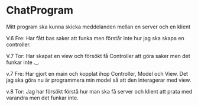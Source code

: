# ChatProgram

Mitt program ska kunna skicka meddelanden mellan en server och en klient

V.6 Fre: Har fått bas saker att funka men förstår inte hur jag ska skapa en controller.

V.7 Tor: Har skapat en view och försökt få Controller att göra saker men det funkar inte ._.

v.7 Fre: Har gjort en main och kopplat ihop Controller, Model och View. Det jag ska göra nu är programmera min model så att den interagerar med view.

v.8 Tor: Jag har försökt förstå hur man ska få server och klient att prata med varandra men det funkar inte. 
